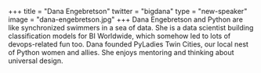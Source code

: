 +++
title = "Dana Engebretson"
twitter = "bigdana"
type = "new-speaker"
image = "dana-engebretson.jpg"
+++
Dana Engebretson and Python are like synchronized swimmers in a sea of data. She is a data scientist building classification models for BI Worldwide, which somehow led to lots of devops-related fun too. Dana founded PyLadies Twin Cities, our local nest of Python women and allies. She enjoys mentoring and thinking about universal design.